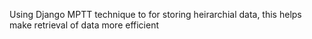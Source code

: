 Using Django MPTT technique to for storing heirarchial data, this helps make retrieval of data more efficient